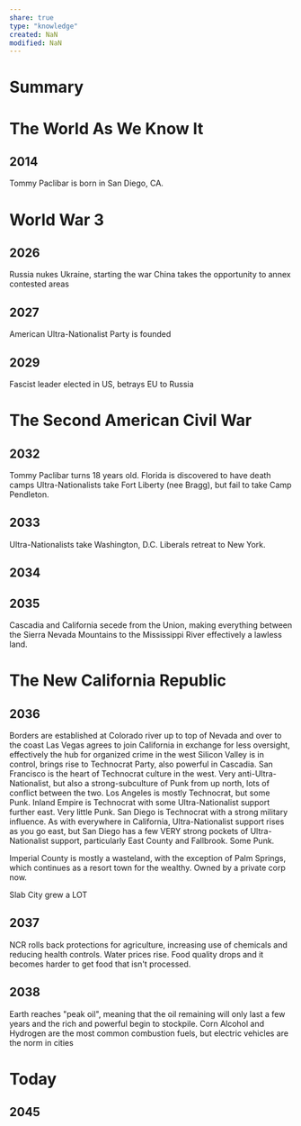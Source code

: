 ```yaml
---
share: true
type: "knowledge"
created: NaN 
modified: NaN
---
```

# Summary

# The World As We Know It
## 2014
Tommy Paclibar is born in San Diego, CA.

# World War 3
## 2026
Russia nukes Ukraine, starting the war
China takes the opportunity to annex contested areas
## 2027
American Ultra-Nationalist Party is founded
## 2029
Fascist leader elected in US, betrays EU to Russia
# The Second American Civil War
## 2032
Tommy Paclibar turns 18 years old.
Florida is discovered to have death camps
Ultra-Nationalists take Fort Liberty (nee Bragg), but fail to take Camp Pendleton.

## 2033
Ultra-Nationalists take Washington, D.C.
Liberals retreat to New York.
## 2034

## 2035
Cascadia and California secede from the Union, making everything between the Sierra Nevada Mountains to the Mississippi River effectively a lawless land.

# The New California Republic

## 2036
Borders are established at Colorado river up to top of Nevada and over to the coast
Las Vegas agrees to join California in exchange for less oversight, effectively the hub for organized crime in the west
Silicon Valley is in control, brings rise to Technocrat Party, also powerful in Cascadia.
San Francisco is the heart of Technocrat culture in the west. Very anti-Ultra-Nationalist, but also a strong-subculture of Punk from up north, lots of conflict between the two.
Los Angeles is mostly Technocrat, but some Punk.
Inland Empire is Technocrat with some Ultra-Nationalist support further east. Very little Punk.
San Diego is Technocrat with a strong military influence. As with everywhere in California, Ultra-Nationalist support rises as you go east, but San Diego has a few VERY strong pockets of Ultra-Nationalist support, particularly East County and Fallbrook. Some Punk.

Imperial County is mostly a wasteland, with the exception of Palm Springs, which continues as a resort town for the wealthy. Owned by a private corp now.

Slab City grew a LOT


## 2037
NCR rolls back protections for agriculture, increasing use of chemicals and reducing health controls. Water prices rise. Food quality drops and it becomes harder to get food that isn't processed.

## 2038
Earth reaches "peak oil", meaning that the oil remaining will only last a few years and the rich and powerful begin to stockpile. Corn Alcohol and Hydrogen are the most common combustion fuels, but electric vehicles are the norm in cities

# Today
## 2045